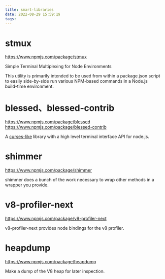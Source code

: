 ```yaml
---
title: smart-libraries
date: 2022-08-29 15:59:19
tags:
---
```


# stmux
https://www.npmjs.com/package/stmux

Simple Terminal Multiplexing for Node Environments

This utility is primarily intended to be used from within a package.json script to easily side-by-side run various NPM-based commands in a Node.js build-time environment.

# blessed、blessed-contrib
https://www.npmjs.com/package/blessed
https://www.npmjs.com/package/blessed-contrib

A [curses-like](https://en.wikipedia.org/wiki/Curses_(programming_library)) library with a high level terminal interface API for node.js.

# shimmer
https://www.npmjs.com/package/shimmer

shimmer does a bunch of the work necessary to wrap other methods in a wrapper you provide.

# v8-profiler-next
https://www.npmjs.com/package/v8-profiler-next

v8-profiler-next provides node bindings for the v8 profiler.

# heapdump
https://www.npmjs.com/package/heapdump

Make a dump of the V8 heap for later inspection.